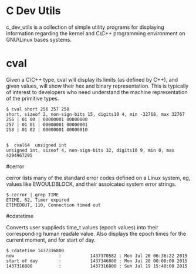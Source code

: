 C Dev Utils
===========

c_dev_utils is a collection of simple utility programs for displaying
information regarding the kernel and C\C++ programming environment on GNU\Linux
bases systems.

# cval

Given a C\C++ type, cval will display its limits (as defined by C++), and given
values, will show their hex and binary representation. This is typically of
interest to developers who need understand the machine representation of the
primitive types.

    $ cval short 256 257 258
    short, sizeof 2, non-sign-bits 15, digits10 4, min -32768, max 32767
    256 | 01 00 | 00000001 00000000
    257 | 01 01 | 00000001 00000001
    258 | 01 02 | 00000001 00000010


    $  cval64  unsigned int
    unsigned int, sizeof 4, non-sign-bits 32, digits10 9, min 0, max 4294967295

#cerror

cerror lists many of the standard error codes defined on a Linux system, eg,
values like EWOULDBLOCK, and their assoicated system error strings.


    $ cerror | grep TIME
    ETIME, 62, Timer expired
    ETIMEDOUT, 110, Connection timed out


#cdatetime


Converts user supplieds time_t values (epoch values) into their corresponding
human readale value. Also displays the epoch times for the current moment, and
for start of day.


    $ cdatetime 1437316800
    now                 :           1437370582 : Mon Jul 20 06:36:22 2015
    start of day        :           1437346800 : Mon Jul 20 00:00:00 2015
    1437316800          :           1437316800 : Sun Jul 19 15:40:00 2015
